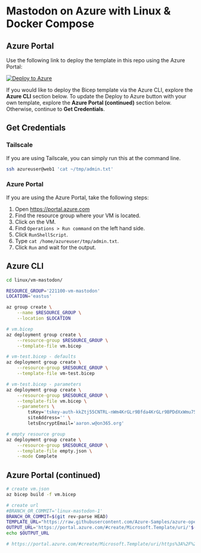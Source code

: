 # Mastodon on Azure with Linux & Docker Compose

## Azure Portal

Use the following link to deploy the template in this repo using the Azure Portal:

[![Deploy to Azure](https://aka.ms/deploytoazurebutton)](https://portal.azure.com/#create/Microsoft.Template/uri/https%3A%2F%2Fraw.githubusercontent.com%2FAzure-Samples%2Fazure-opensource-labs%2Flinux-mastodon-1%2Flinux%2Fvm-mastodon%2Fvm.json)

If you would like to deploy the Bicep template via the Azure CLI, explore the **Azure CLI** section below. To update the Deploy to Azure button with your own template, explore the **Azure Portal (continued)** section below. Otherwise, continue to **Get Credentials**.

## Get Credentials

### Tailscale

If you are using Tailscale, you can simply run this at the command line.

```bash
ssh azureuser@web1 'cat ~/tmp/admin.txt'
```

### Azure Portal

If you are using the Azure Portal, take the following steps:

1. Open <https://portal.azure.com>
2. Find the resource group where your VM is located.
3. Click on the VM.
4. Find `Operations > Run command` on the left hand side.
5. Click `RunShellScript`.
6. Type `cat /home/azureuser/tmp/admin.txt`.
7. Click `Run` and wait for the output.

## Azure CLI

```bash
cd linux/vm-mastodon/

RESOURCE_GROUP='221100-vm-mastodon'
LOCATION='eastus'

az group create \
    --name $RESOURCE_GROUP \
    --location $LOCATION

# vm.bicep
az deployment group create \
    --resource-group $RESOURCE_GROUP \
    --template-file vm.bicep

# vm-test.bicep - defaults
az deployment group create \
    --resource-group $RESOURCE_GROUP \
    --template-file vm-test.bicep

# vm-test.bicep - parameters
az deployment group create \
    --resource-group $RESOURCE_GROUP \
    --template-file vm.bicep \
    --parameters \
        tsKey='tskey-auth-kkZtj55CNTRL-nWm4KrGLr9Bfda4KrGLr9BPDdXxWmu75K' \
        siteAddress='' \
        letsEncryptEmail='aaron.w@on365.org'

# empty resource group
az deployment group create \
    --resource-group $RESOURCE_GROUP \
    --template-file empty.json \
    --mode Complete
```

## Azure Portal (continued)

```bash
# create vm.json
az bicep build -f vm.bicep

# create url
#BRANCH_OR_COMMIT='linux-mastodon-1'
BRANCH_OR_COMMIT=$(git rev-parse HEAD)
TEMPLATE_URL="https://raw.githubusercontent.com/Azure-Samples/azure-opensource-labs/${BRANCH_OR_COMMIT}/linux/vm-mastodon/vm.json"
OUTPUT_URL='https://portal.azure.com/#create/Microsoft.Template/uri/'$(printf "$TEMPLATE_URL" | jq -s -R -r @uri )
echo $OUTPUT_URL

# https://portal.azure.com/#create/Microsoft.Template/uri/https%3A%2F%2Fraw.githubusercontent.com%2FAzure-Samples%2Fazure-opensource-labs%2Flinux-mastodon-1%2Flinux%2Fvm-mastodon%2Fvm.json
```
